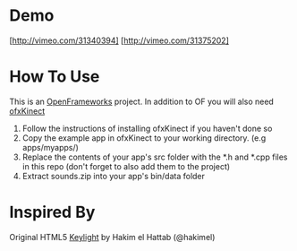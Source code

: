 Demo
========
[http://vimeo.com/31340394]
[http://vimeo.com/31375202]

How To Use
========
This is an [OpenFrameworks](http://openframeworks.cc) project.
In addition to OF you will also need [ofxKinect](https://github.com/ofTheo/ofxKinect)

1. Follow the instructions of installing ofxKinect if you haven't done so
2. Copy the example app in ofxKinect to your working directory. (e.g apps/myapps/)
3. Replace the contents of your app's src folder with the *.h and *.cpp files in this repo (don't forget to also add them to the project)
4. Extract sounds.zip into your app's bin/data folder

Inspired By
========
Original HTML5 [Keylight](http://hakim.se/experiments/html5/keylight/03/) by Hakim el Hattab (@hakimel)
